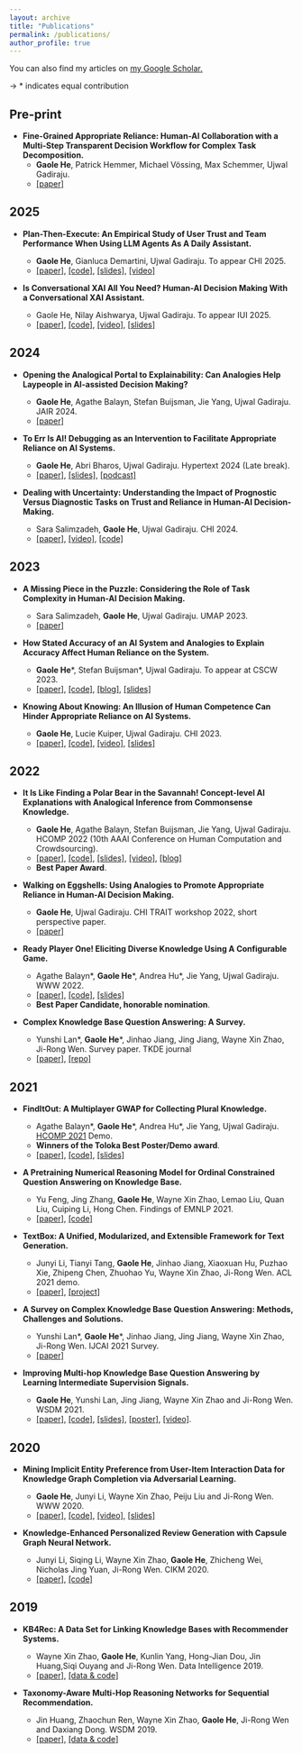 ```yaml
---
layout: archive
title: "Publications"
permalink: /publications/
author_profile: true
---
```


You can also find my articles on <u><a href="https://scholar.google.com/citations?user=J5m92oAAAAAJ">my Google Scholar</a>.</u>

-> * indicates equal contribution

## Pre-print
- **Fine-Grained Appropriate Reliance: Human-AI Collaboration with a Multi-Step Transparent Decision Workflow for Complex Task Decomposition.**
  - **Gaole He**, Patrick Hemmer, Michael Vössing, Max Schemmer, Ujwal Gadiraju.
  - [[paper]](https://arxiv.org/abs/2501.10909)

## 2025
- **Plan-Then-Execute: An Empirical Study of User Trust and Team Performance When Using LLM Agents As A Daily Assistant.**
  - **Gaole He**, Gianluca Demartini, Ujwal Gadiraju. To appear CHI 2025.
  - [[paper]](https://arxiv.org/abs/2502.01390), [[code]](https://github.com/RichardHGL/CHI2025_Plan-then-Execute_LLMAgent), [[slides]](https://github.com/RichardHGL/CHI2025_Plan-then-Execute_LLMAgent/blob/main/asset/CHI25_pre_v1.pptx), [[video]](https://drive.google.com/file/d/1FP3yrVWRAtXEYsohMy_qEpavC0zkQkX3/view?usp=sharing)

- **Is Conversational XAI All You Need? Human-AI Decision Making With a Conversational XAI Assistant.**
  - Gaole He, Nilay Aishwarya, Ujwal Gadiraju. To appear IUI 2025.
  - [[paper]](https://arxiv.org/abs/2501.17546), [[code]](https://github.com/delftcrowd/IUI2025_ConvXAI), [[video]](https://drive.google.com/file/d/1gQ0VpYBOMi7kLASGCnqNUQUCEcU0WJlr/view?usp=sharing), [[slides]](https://github.com/delftcrowd/IUI2025_ConvXAI/blob/main/IUI25_pre_v2.pptx)

## 2024
- **Opening the Analogical Portal to Explainability: Can Analogies Help Laypeople in AI-assisted Decision Making?**
  - **Gaole He**, Agathe Balayn, Stefan Buijsman, Jie Yang, Ujwal Gadiraju. JAIR 2024.
  - [[paper]](https://www.jair.org/index.php/jair/article/view/15118)

- **To Err Is AI! Debugging as an Intervention to Facilitate Appropriate Reliance on AI Systems.**
  - **Gaole He**, Abri Bharos, Ujwal Gadiraju. Hypertext 2024 (Late break).
  - [[paper]](https://arxiv.org/abs/2409.14377), [[slides]](https://docs.google.com/presentation/d/1McPmd5ASCRERC5Ei0zB6Tbfw3TWdLnKeKt_AkOgHm1k/edit?usp=sharing), [[podcast]](https://open.spotify.com/episode/1fVH0Bp4kgA6FNpyBmxhrv?si=t1JIKsuoSOiLenYsd6ycRQ)

- **Dealing with Uncertainty: Understanding the Impact of Prognostic Versus Diagnostic Tasks on Trust and Reliance in Human-AI Decision-Making.**
  - Sara Salimzadeh, **Gaole He**, Ujwal Gadiraju. CHI 2024.
  - [[paper]](https://ujwalgadiraju.com/Publications/CHI2024a.pdf), [[video]](https://www.youtube.com/watch?v=2TDBuMDA7rQ), [[code]](https://osf.io/kt8m4/?view_only=c6930ba990c8412cb3948c2cf2b0a39c)

## 2023
- **A Missing Piece in the Puzzle: Considering the Role of Task Complexity in Human-AI Decision Making.**
  - Sara Salimzadeh, **Gaole He**, Ujwal Gadiraju. UMAP 2023.
  - [[paper]](https://ujwalgadiraju.com/Publications/UMAP2023.pdf)

- **How Stated Accuracy of an AI System and Analogies to Explain Accuracy Affect Human Reliance on the System.**
  - **Gaole He**\*, Stefan Buijsman\*, Ujwal Gadiraju. To appear at CSCW 2023.
  - [[paper]](http://ujwalgadiraju.com/Publications/CSCW2023.pdf), [[code]](https://osf.io/9jqma/?view_only=c0c0dd12fa804b028cd29fbf9fd2ef4f), [[blog]](https://medium.com/acm-cscw/how-analogies-to-explain-accuracy-affect-human-reliance-on-the-system-803f56728232), [[slides]](https://docs.google.com/presentation/d/1flUAsvP-w3c7Gl2zD1SwIF8xftNYCJo4Q4n_R-iKLoE/edit?usp=sharing)

- **Knowing About Knowing: An Illusion of Human Competence Can Hinder Appropriate Reliance on AI Systems.**
  - **Gaole He**, Lucie Kuiper, Ujwal Gadiraju. CHI 2023. 
  - [[paper]](https://arxiv.org/abs/2301.11333), [[code]](https://github.com/RichardHGL/CHI2023_DKE), [[video]](https://dl.acm.org/doi/abs/10.1145/3544548.3581025), [[slides]](https://github.com/RichardHGL/CHI2023_DKE/blob/main/CHI23_CrowdDKE.pptx)

## 2022
- **It Is Like Finding a Polar Bear in the Savannah! Concept-level AI Explanations with Analogical Inference from Commonsense Knowledge.**
  - **Gaole He**, Agathe Balayn, Stefan Buijsman, Jie Yang, Ujwal Gadiraju. HCOMP 2022 (10th AAAI Conference on Human Computation and Crowdsourcing). 
  - [[paper]](http://ujwalgadiraju.com/Publications/HCOMP2022a.pdf), [[code]](https://github.com/delftcrowd/HCOMP2022_ARCHIE), [[slides]](https://github.com/delftcrowd/HCOMP2022_ARCHIE/blob/main/asset/hcomp2022_gaole.pptx), [[video]](https://slideslive.com/38993029), [[blog]](https://blog.humancomputation.com/?p=10802)
  - **Best Paper Award**.

- **Walking on Eggshells: Using Analogies to Promote Appropriate Reliance in Human-AI Decision Making.**
  - **Gaole He**, Ujwal Gadiraju. CHI TRAIT workshop 2022, short perspective paper. 
  - [[paper]](http://ujwalgadiraju.com/Publications/CHI2022_TRAIT.pdf)

- **Ready Player One! Eliciting Diverse Knowledge Using A Configurable Game.**
  - Agathe Balayn\*, **Gaole He**\*, Andrea Hu\*, Jie Yang, Ujwal Gadiraju. WWW 2022. 
  - [[paper]](http://ujwalgadiraju.com/Publications/WWW2022a.pdf), [[code]](https://github.com/delftcrowd/FindItOut), [[slides]](https://github.com/delftcrowd/FindItOut/blob/main/www22_pre.pptx)
  - **Best Paper Candidate, honorable nomination**.

- **Complex Knowledge Base Question Answering: A Survey.**
  - Yunshi Lan\*, **Gaole He**\*, Jinhao Jiang, Jing Jiang, Wayne Xin Zhao, Ji-Rong Wen. Survey paper. TKDE journal
  - [[paper]](https://arxiv.org/pdf/2108.06688), [[repo]](https://github.com/JBoRu/Awesome-KBQA)

## 2021

- **FindItOut: A Multiplayer GWAP for Collecting Plural Knowledge.**
  - Agathe Balayn\*, **Gaole He**\*, Andrea Hu\*, Jie Yang, Ujwal Gadiraju. [HCOMP 2021](https://www.humancomputation.com/program.html) Demo. 
  - **Winners of the Toloka Best Poster/Demo award**.
  - [[paper]](http://ujwalgadiraju.com/Publications/HCOMP2021e.pdf), [[code]](https://github.com/delftcrowd/FindItOut), [[slides]](https://github.com/delftcrowd/FindItOut/blob/main/www22_pre.pptx)

- **A Pretraining Numerical Reasoning Model for Ordinal Constrained Question Answering on Knowledge Base.**
  - Yu Feng, Jing Zhang, **Gaole He**, Wayne Xin Zhao, Lemao Liu, Quan Liu, Cuiping Li, Hong Chen. Findings of EMNLP 2021.
  - [[paper]](https://aclanthology.org/2021.findings-emnlp.159/), [[code]](https://github.com/ruckbreasoning/numkbqa)

- **TextBox: A Unified, Modularized, and Extensible Framework for Text Generation.**
  - Junyi Li, Tianyi Tang, **Gaole He**, Jinhao Jiang, Xiaoxuan Hu, Puzhao Xie, Zhipeng Chen, Zhuohao Yu, Wayne Xin Zhao, Ji-Rong Wen. ACL 2021 demo.
  - [[paper]](https://arxiv.org/abs/2101.02046), [[project]](https://github.com/RUCAIBox/TextBox)

- **A Survey on Complex Knowledge Base Question Answering: Methods, Challenges and Solutions.**
  - Yunshi Lan\*, **Gaole He**\*, Jinhao Jiang, Jing Jiang, Wayne Xin Zhao, Ji-Rong Wen. IJCAI 2021 Survey.
  - [[paper]](https://arxiv.org/abs/2105.11644)

- **Improving Multi-hop Knowledge Base Question Answering by Learning Intermediate Supervision Signals.**
  - **Gaole He**, Yunshi Lan, Jing Jiang, Wayne Xin Zhao and Ji-Rong Wen. WSDM 2021.
  - [[paper]](http://RichardHGL.github.io/files/wsdm2021.pdf), [[code]](https://github.com/RichardHGL/WSDM2021_NSM), [[slides]](https://github.com/RichardHGL/WSDM2021_NSM/blob/main/presentation/wsdm_slides_ver2.pptx), [[poster]](https://github.com/RichardHGL/WSDM2021_NSM/blob/main/presentation/wsdm-poster.pdf), [[video]](https://vimeo.com/518921912).

## 2020

- **Mining Implicit Entity Preference from User-Item Interaction Data for Knowledge Graph Completion via Adversarial Learning.**
  - **Gaole He**, Junyi Li, Wayne Xin Zhao, Peiju Liu and Ji-Rong Wen. WWW 2020.
  - [[paper]](http://RichardHGL.github.io/files/www2020.pdf), [[code]](https://github.com/RichardHGL/UPGAN), [[video]](https://www.youtube.com/watch?v=SABAIvhhMm0&list=PLJNwhMK_V7EyZCUt6SjW4JthoM9-QiHMZ&index=43), [[slides]](https://github.com/RichardHGL/UPGAN/blob/master/www_slides.pptx)

- **Knowledge-Enhanced Personalized Review Generation with Capsule Graph Neural Network.**
  - Junyi Li, Siqing Li, Wayne Xin Zhao, **Gaole He**, Zhicheng Wei, Nicholas Jing Yuan, Ji-Rong Wen. CIKM 2020.
  - [[paper]](https://arxiv.org/pdf/2010.01480), [[code]](https://github.com/turboLJY/CapsGNN-Review-Generation)

## 2019

- **KB4Rec: A Data Set for Linking Knowledge Bases with Recommender Systems.**
  - Wayne Xin Zhao, **Gaole He**, Kunlin Yang, Hong-Jian Dou, Jin Huang,Siqi Ouyang and Ji-Rong Wen. Data Intelligence 2019.
  - [[paper]](http://RichardHGL.github.io/files/KB4Rec.pdf), [[data & code]](https://github.com/RUCDM/KB4Rec)

- **Taxonomy-Aware Multi-Hop Reasoning Networks for Sequential Recommendation.**
  - Jin Huang, Zhaochun Ren, Wayne Xin Zhao, **Gaole He**, Ji-Rong Wen and Daxiang Dong. WSDM 2019.
  - [[paper]](https://dl.acm.org/doi/10.1145/3289600.3290972), [[data & code]](https://github.com/RUCDM/TMRN)

<!--{% include base_path %}
{% for post in site.publications reversed %}
  {% include archive-single.html %}
{% endfor %}
-->
